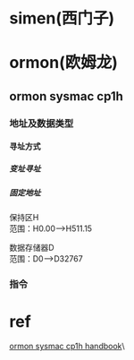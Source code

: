 # simen(西门子)


# ormon(欧姆龙)
## ormon sysmac cp1h
### 地址及数据类型
#### 寻址方式
##### 变址寻址
##### 固定地址
保持区H\
范围：H0.00-->H511.15

数据存储器D\
范围：D0-->D32767

### 指令


# ref
[ormon sysmac cp1h handbook](https://www.jianguoyun.com/p/DTzP450Q5rjkDBjrgNAFIAA)\
